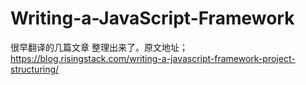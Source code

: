 # Writing-a-JavaScript-Framework

很早翻译的几篇文章 整理出来了。原文地址；https://blog.risingstack.com/writing-a-javascript-framework-project-structuring/
